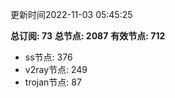 更新时间2022-11-03 05:45:25

**总订阅: 73**
**总节点: 2087**
**有效节点: 712**
- ss节点: 376
- v2ray节点: 249
- trojan节点: 87
